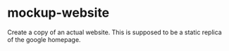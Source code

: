 # mockup-website
Create a copy of an actual website. This is supposed to be a static replica of the google homepage. 
